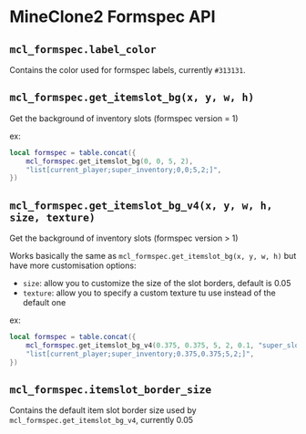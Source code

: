 # MineClone2 Formspec API

## `mcl_formspec.label_color`

Contains the color used for formspec labels, currently `#313131`.

## `mcl_formspec.get_itemslot_bg(x, y, w, h)`

Get the background of inventory slots (formspec version = 1)

ex:

```lua
local formspec = table.concat({
	mcl_formspec.get_itemslot_bg(0, 0, 5, 2),
	"list[current_player;super_inventory;0,0;5,2;]",
})
```

## `mcl_formspec.get_itemslot_bg_v4(x, y, w, h, size, texture)`

Get the background of inventory slots (formspec version > 1)

Works basically the same as `mcl_formspec.get_itemslot_bg(x, y, w, h)` but have more customisation options:

- `size`: allow you to customize the size of the slot borders, default is 0.05
- `texture`: allow you to specify a custom texture tu use instead of the default one

ex:

```lua
local formspec = table.concat({
	mcl_formspec.get_itemslot_bg_v4(0.375, 0.375, 5, 2, 0.1, "super_slot_background.png"),
	"list[current_player;super_inventory;0.375,0.375;5,2;]",
})
```

## `mcl_formspec.itemslot_border_size`

Contains the default item slot border size used by `mcl_formspec.get_itemslot_bg_v4`, currently 0.05
